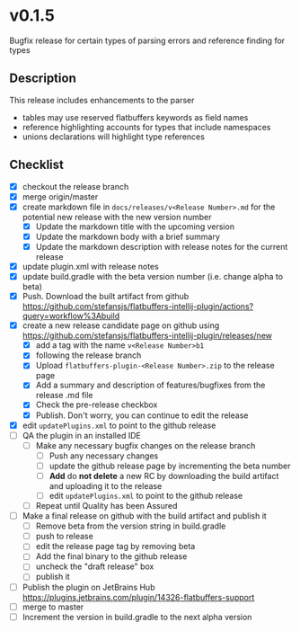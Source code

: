 # v0.1.5

Bugfix release for certain types of parsing errors and reference finding for types

## Description

This release includes enhancements to the parser
- tables may use reserved flatbuffers keywords as field names
- reference highlighting accounts for types that include namespaces
- unions declarations will highlight type references

## Checklist

- [x] checkout the release branch
- [x] merge origin/master
- [x] create markdown file in `docs/releases/v<Release Number>.md` for the potential new release with the new version
 number
  - [x] Update the markdown title with the upcoming version
  - [x] Update the markdown body with a brief summary
  - [x] Update the markdown description with release notes for the current release
- [x] update plugin.xml with release notes
- [x] update build.gradle with the beta version number (i.e. change alpha to beta)
- [x] Push. Download the built artifact from github https://github.com/stefansjs/flatbuffers-intellij-plugin/actions?query=workflow%3Abuild
- [x] create a new release candidate page on github using https://github.com/stefansjs/flatbuffers-intellij-plugin/releases/new
  - [x] add a tag with the name `v<Release Number>b1` 
  - [x] following the release branch
  - [x] Upload `flatbuffers-plugin-<Release Number>.zip` to the release page
  - [x] Add a summary and description of features/bugfixes from the release .md file
  - [x] Check the pre-release checkbox
  - [x] Publish. Don't worry, you can continue to edit the release
- [x] edit `updatePlugins.xml` to point to the github release
- [ ] QA the plugin in an installed IDE
  - [ ] Make any necessary bugfix changes on the release branch
    - [ ] Push any necessary changes
    - [ ] update the github release page by incrementing the beta number
    - [ ] **Add** do **not delete** a new RC by downloading the build artifact and uploading it to the release
    - [ ] edit `updatePlugins.xml` to point to the github release
  - [ ] Repeat until Quality has been Assured
- [ ] Make a final release on github with the build artifact and publish it
  - [ ] Remove beta from the version string in build.gradle
  - [ ] push to release
  - [ ] edit the release page tag by removing beta
  - [ ] Add the final binary to the github release
  - [ ] uncheck the "draft release" box
  - [ ] publish it
- [ ] Publish the plugin on JetBrains Hub https://plugins.jetbrains.com/plugin/14326-flatbuffers-support
- [ ] merge to master
- [ ] Increment the version in build.gradle to the next alpha version